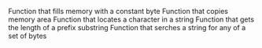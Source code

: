 Function that fills memory with a constant byte
Function that copies memory area
Function that locates a character in a string
Function that gets the length of a prefix substring
Function that serches a string for any of a set of bytes

